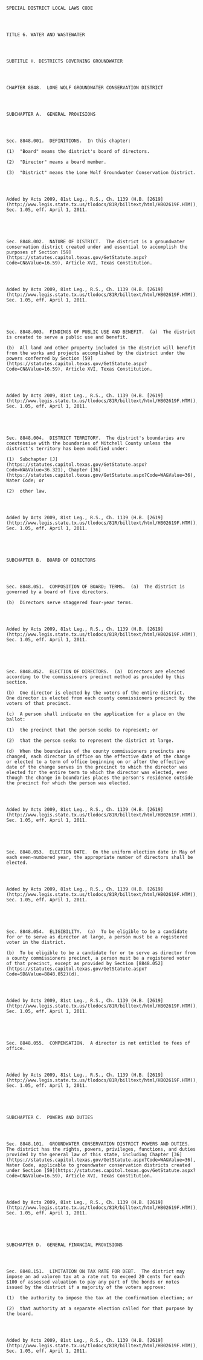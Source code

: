 ﻿
    
    
    	
    					
    
    
    SPECIAL DISTRICT LOCAL LAWS CODE
    
      
    
    
    TITLE 6. WATER AND WASTEWATER
    
      
    
    
    SUBTITLE H. DISTRICTS GOVERNING GROUNDWATER
    
      
    
    
    CHAPTER 8848.  LONE WOLF GROUNDWATER CONSERVATION DISTRICT
    
      
    
    
    SUBCHAPTER A.  GENERAL PROVISIONS
    
      
    
    
    Sec. 8848.001.  DEFINITIONS.  In this chapter:
    
    (1)  "Board" means the district's board of directors.
    
    (2)  "Director" means a board member.
    
    (3)  "District" means the Lone Wolf Groundwater Conservation District.
    
    
    
    
    Added by Acts 2009, 81st Leg., R.S., Ch. 1139 (H.B. [2619](http://www.legis.state.tx.us/tlodocs/81R/billtext/html/HB02619F.HTM)), Sec. 1.05, eff. April 1, 2011.
    
    
    
    
    
    Sec. 8848.002.  NATURE OF DISTRICT.  The district is a groundwater conservation district created under and essential to accomplish the purposes of Section [59](https://statutes.capitol.texas.gov/GetStatute.aspx?Code=CN&Value=16.59), Article XVI, Texas Constitution.
    
    
    
    
    Added by Acts 2009, 81st Leg., R.S., Ch. 1139 (H.B. [2619](http://www.legis.state.tx.us/tlodocs/81R/billtext/html/HB02619F.HTM)), Sec. 1.05, eff. April 1, 2011.
    
    
    
    
    
    Sec. 8848.003.  FINDINGS OF PUBLIC USE AND BENEFIT.  (a)  The district is created to serve a public use and benefit.
    
    (b)  All land and other property included in the district will benefit from the works and projects accomplished by the district under the powers conferred by Section [59](https://statutes.capitol.texas.gov/GetStatute.aspx?Code=CN&Value=16.59), Article XVI, Texas Constitution.
    
    
    
    
    Added by Acts 2009, 81st Leg., R.S., Ch. 1139 (H.B. [2619](http://www.legis.state.tx.us/tlodocs/81R/billtext/html/HB02619F.HTM)), Sec. 1.05, eff. April 1, 2011.
    
    
    
    
    
    Sec. 8848.004.  DISTRICT TERRITORY.  The district's boundaries are coextensive with the boundaries of Mitchell County unless the district's territory has been modified under:
    
    (1)  Subchapter [J](https://statutes.capitol.texas.gov/GetStatute.aspx?Code=WA&Value=36.321), Chapter [36](https://statutes.capitol.texas.gov/GetStatute.aspx?Code=WA&Value=36), Water Code; or
    
    (2)  other law.
    
    
    
    
    Added by Acts 2009, 81st Leg., R.S., Ch. 1139 (H.B. [2619](http://www.legis.state.tx.us/tlodocs/81R/billtext/html/HB02619F.HTM)), Sec. 1.05, eff. April 1, 2011.
    
    
    
    
    
    SUBCHAPTER B.  BOARD OF DIRECTORS
    
      
    
    
    Sec. 8848.051.  COMPOSITION OF BOARD; TERMS.  (a)  The district is governed by a board of five directors.
    
    (b)  Directors serve staggered four-year terms.
    
    
    
    
    Added by Acts 2009, 81st Leg., R.S., Ch. 1139 (H.B. [2619](http://www.legis.state.tx.us/tlodocs/81R/billtext/html/HB02619F.HTM)), Sec. 1.05, eff. April 1, 2011.
    
    
    
    
    
    Sec. 8848.052.  ELECTION OF DIRECTORS.  (a)  Directors are elected according to the commissioners precinct method as provided by this section.
    
    (b)  One director is elected by the voters of the entire district.  One director is elected from each county commissioners precinct by the voters of that precinct.
    
    (c)  A person shall indicate on the application for a place on the ballot:
    
    (1)  the precinct that the person seeks to represent; or
    
    (2)  that the person seeks to represent the district at large.
    
    (d)  When the boundaries of the county commissioners precincts are changed, each director in office on the effective date of the change or elected to a term of office beginning on or after the effective date of the change serves in the precinct to which the director was elected for the entire term to which the director was elected, even though the change in boundaries places the person's residence outside the precinct for which the person was elected.
    
    
    
    
    Added by Acts 2009, 81st Leg., R.S., Ch. 1139 (H.B. [2619](http://www.legis.state.tx.us/tlodocs/81R/billtext/html/HB02619F.HTM)), Sec. 1.05, eff. April 1, 2011.
    
    
    
    
    
    Sec. 8848.053.  ELECTION DATE.  On the uniform election date in May of each even-numbered year, the appropriate number of directors shall be elected.
    
    
    
    
    Added by Acts 2009, 81st Leg., R.S., Ch. 1139 (H.B. [2619](http://www.legis.state.tx.us/tlodocs/81R/billtext/html/HB02619F.HTM)), Sec. 1.05, eff. April 1, 2011.
    
    
    
    
    
    Sec. 8848.054.  ELIGIBILITY.  (a)  To be eligible to be a candidate for or to serve as director at large, a person must be a registered voter in the district.
    
    (b)  To be eligible to be a candidate for or to serve as director from a county commissioners precinct, a person must be a registered voter of that precinct, except as provided by Section [8848.052](https://statutes.capitol.texas.gov/GetStatute.aspx?Code=SD&Value=8848.052)(d).
    
    
    
    
    Added by Acts 2009, 81st Leg., R.S., Ch. 1139 (H.B. [2619](http://www.legis.state.tx.us/tlodocs/81R/billtext/html/HB02619F.HTM)), Sec. 1.05, eff. April 1, 2011.
    
    
    
    
    
    Sec. 8848.055.  COMPENSATION.  A director is not entitled to fees of office.
    
    
    
    
    Added by Acts 2009, 81st Leg., R.S., Ch. 1139 (H.B. [2619](http://www.legis.state.tx.us/tlodocs/81R/billtext/html/HB02619F.HTM)), Sec. 1.05, eff. April 1, 2011.
    
    
    
    
    
    SUBCHAPTER C.  POWERS AND DUTIES
    
      
    
    
    Sec. 8848.101.  GROUNDWATER CONSERVATION DISTRICT POWERS AND DUTIES.  The district has the rights, powers, privileges, functions, and duties provided by the general law of this state, including Chapter [36](https://statutes.capitol.texas.gov/GetStatute.aspx?Code=WA&Value=36), Water Code, applicable to groundwater conservation districts created under Section [59](https://statutes.capitol.texas.gov/GetStatute.aspx?Code=CN&Value=16.59), Article XVI, Texas Constitution.
    
    
    
    
    Added by Acts 2009, 81st Leg., R.S., Ch. 1139 (H.B. [2619](http://www.legis.state.tx.us/tlodocs/81R/billtext/html/HB02619F.HTM)), Sec. 1.05, eff. April 1, 2011.
    
    
    
    
    
    SUBCHAPTER D.  GENERAL FINANCIAL PROVISIONS
    
      
    
    
    Sec. 8848.151.  LIMITATION ON TAX RATE FOR DEBT.  The district may impose an ad valorem tax at a rate not to exceed 20 cents for each $100 of assessed valuation to pay any part of the bonds or notes issued by the district if a majority of the voters approve:
    
    (1)  the authority to impose the tax at the confirmation election; or
    
    (2)  that authority at a separate election called for that purpose by the board.
    
    
    
    
    Added by Acts 2009, 81st Leg., R.S., Ch. 1139 (H.B. [2619](http://www.legis.state.tx.us/tlodocs/81R/billtext/html/HB02619F.HTM)), Sec. 1.05, eff. April 1, 2011.
    
    
    
    
    				
